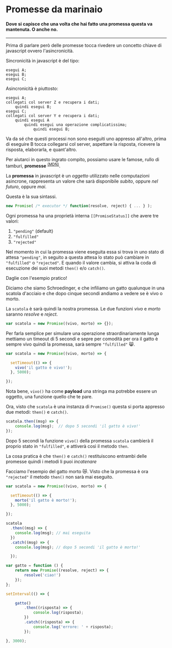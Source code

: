 # Promesse da marinaio

#### Dove si capisce che una volta che hai fatto una promessa questa va mantenuta. O anche no.

<hr>

Prima di parlare però delle promesse tocca rivedere un concetto chiave di javascript ovvero l'asincronicità. 

Sincronicità in javascript è del tipo: 

```
esegui A;
esegui B;
esegui C;

```

Asincronicità è piuttosto: 

```
esegui A;
collegati col server Z e recupera i dati;
	quindi esegui B;
esegui C;
collegati col server Y e recupera i dati;
	quindi esegui A 
		quindi esegui una operazione complicatissima;
			quindi esegui B;

```

Va da sé che questi processi non sono eseguiti uno appresso all'altro, prima di eseguire B tocca collegarsi col server, aspettare la risposta, ricevere la risposta, elaborarla, e quant'altro. 

Per aiutarci in questo ingrato compito, possiamo usare le famose, rullo di tamburi, **promesse** <sup>[(MDN)][Promise]</sup>.

La **promessa** in javascript è un *oggetto* utilizzato nelle computazioni asincrone, rappresenta un valore che sarà disponibile *subito*, oppure *nel futuro*, oppure *mai*.

Questa è la sua sintassi.

```javascript
new Promise( /* executor */ function(resolve, reject) { ... } );

```

Ogni promessa ha una proprietà interna `[[PromiseStatus]]` che avere tre valori:  

1. `"pending"` (default)
2. `"fulfilled"`
3. `"rejected"`

Nel momento in cui la promessa viene eseguita essa si trova in uno stato di attesa `"pending"`, in seguito a questa attesa lo stato può cambiare in `"fulfilled"` o `"rejected"`. E quando il valore cambia, si attiva la coda di esecuzione dei suoi metodi `then()` e/o `catch()`. 

Daglie con l'esempio pratico!

Diciamo che siamo Schroedinger, e che infiliamo un gatto qualunque in una scatola d'acciaio e che dopo cinque secondi andiamo a vedere se è vivo o morto.

La `scatola` è sarà quindi la nostra promessa. Le due funzioni *vivo* e *morto* saranno *resolve* e *reject*. 

```javascript
var scatola = new Promise((vivo, morto) => {});
```

Per farla semplice per simulare una operazione straordinariamente lunga mettiamo un timeout di 5 secondi e sepre per comodità per ora il gatto è sempre vivo quindi la promessa, sarà sempre `"fulfilled"` 😸.

```javascript
var scatola = new Promise((vivo, morto) => {

  setTimeout(() => {
    vivo('il gatto è vivo!');
  }, 5000);

});
```

Nota bene, `vivo()` ha come **payload** una stringa ma potrebbe essere un oggetto, una funzione quello che te pare.

Ora, visto che `scatola` è una instanza di `Promise()` questa si porta appresso due metodi: `then()` e `catch()`. 

```javascript
scatola.then((msg) => {
    console.log(msg);  // dopo 5 secondi 'il gatto è vivo!'
});

```
Dopo 5 secondi la funzione `vivo()` della promessa `scatola` cambierà il proprio stato in `"fulfilled"`, e attiverà così il metodo `then`. 

La cosa pratica è che `then()` e `catch()` restituiscono entrambi delle promesse quindi i metodi li puoi *incatenare*

Facciamo l'esempio del gatto morto 😿. Visto che la promessa è ora `"rejected"` il metodo `then()` non sarà mai eseguito. 

```javascript
var scatola = new Promise((vivo, morto) => {

  setTimeout(() => {
    morto('il gatto è morto!');
  }, 5000);

});

scatola
  .then((msg) => {
    console.log(msg); // mai eseguita
  })
  .catch((msg) => {
    console.log(msg); // dopo 5 secondi 'il gatto è morto!'

  });

```




```javascript
var gatto = function () {
    return new Promise((resolve, reject) => {
        resolve('ciao!')
    });
};

setInterval(() => {

    gatto()
        .then((risposta) => {
            console.log(risposta);
        })
        .catch((risposta) => {
            console.log('errore: ' + risposta);
        });

}, 3000);

```


[Promise]: https://developer.mozilla.org/en-US/docs/Web/JavaScript/Reference/Global_Objects/Promise

